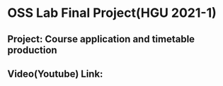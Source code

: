 # OSS Lab Final Project(HGU 2021-1)
## Project: Course application and timetable production
## Video(Youtube) Link: 


